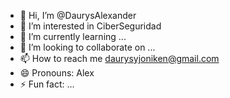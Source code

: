 - 👋 Hi, I’m @DaurysAlexander
- 👀 I’m interested in CiberSeguridad
- 🌱 I’m currently learning ...
- 💞️ I’m looking to collaborate on ...
- 📫 How to reach me daurysyjoniken@gmail.com
- 😄 Pronouns: Alex
- ⚡ Fun fact: ...

<!---
DaurysAlexander/DaurysAlexander is a ✨ special ✨ repository because its `README.md` (this file) appears on your GitHub profile.
You can click the Preview link to take a look at your changes.
--->

